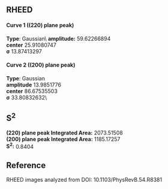 ## RHEED 

#### Curve 1 ((220) plane peak)
**Type**: Gaussian\ 
**amplitude:** 59.62266894\
**center** 25.91080747\
**σ** 13.87413297


#### Curve 2 ((200) plane peak)
**Type**: Gaussian\
**amplitude** 13.9851776\
**center** 86.67535503\
**σ** 33.80832632\


## S<sup>2</sup>
**(220) plane peak Integrated Area:** 2073.51508\
**(200) plane peak Integrated Area:** 1185.17257\
**S<sup>2</sup>:** 0.8404



## Reference
RHEED images analyzed from DOI: 10.1103/PhysRevB.54.R8381
